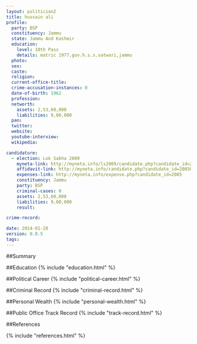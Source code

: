```yaml
---
layout: politician2
title: hussain ali
profile: 
  party: BSP
  constituency: Jammu
  state: Jammu And Kashmir
  education: 
    level: 10th Pass
    details: matric 1977,gov.h.s.s.satwari,jammu
  photo: 
  sex: 
  caste: 
  religion: 
  current-office-title: 
  crime-accusation-instances: 0
  date-of-birth: 1962
  profession: 
  networth: 
    assets: 2,53,60,000
    liabilities: 9,00,000
  pan: 
  twitter: 
  website: 
  youtube-interview: 
  wikipedia: 

candidature: 
  - election: Lok Sabha 2009
    myneta-link: http://myneta.info/ls2009/candidate.php?candidate_id=2085
    affidavit-link: http://myneta.info/candidate.php?candidate_id=2085&scan=original
    expenses-link: http://myneta.info/expense.php?candidate_id=2085
    constituency: Jammu 
    party: BSP
    criminal-cases: 0
    assets: 2,53,60,000
    liabilities: 9,00,000
    result:  

crime-record: 

date: 2014-01-28
version: 0.0.5
tags: 
---
```

##Summary


##Education
{% include "education.html" %}


##Political Career
{% include "political-career.html" %}


##Criminal Record
{% include "criminal-record.html" %}


##Personal Wealth
{% include "personal-wealth.html" %}


##Public Office Track Record
{% include "track-record.html" %}


##References


{% include "references.html" %}